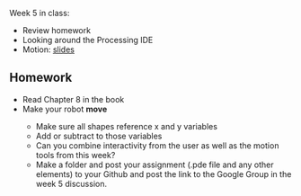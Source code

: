 Week 5 in class:
<ul>
<li>Review homework</li>
<li>Looking around the Processing IDE</li>
<li>Motion: <a href="https://docs.google.com/presentation/d/1tVI8RTaOz-yk_KJK3fokVLvlcHQgxIcItSwM6ZwswoQ/edit#slide=id.p">slides</a></li>
</ul>

<h2>Homework</h2>
<ul>
<li>Read Chapter 8 in the book</li>
<li>Make your robot <b>move</b></li>
<ul>
<li>Make sure all shapes reference x and y variables</li>
<li>Add or subtract to those variables</li>
<li>Can you combine interactivity from the user as well as the motion tools from this week?</li>
<li>Make a folder and post your assignment (.pde file and any other elements) to your Github and post the link to the Google Group in the week 5 discussion. </li>
</ul>
